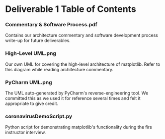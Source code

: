 # Deliverable 1 Table of Contents

### Commentary & Software Process.pdf
Contains our architecture commentary and software development process write-up for future deliverables.

### High-Level UML.png
Our own UML for covering the high-level architecture of matplotlib. Refer to this diagram while reading architecture commentary.

### PyCharm UML.png
The UML auto-generated by PyCharm's reverse-engineering tool. We committed this as we used it for reference several times and felt it appropriate to give credit.

### coronavirusDemoScript.py
Python script for demonstrating matplotlib's functionality during the firs instructor interview.
